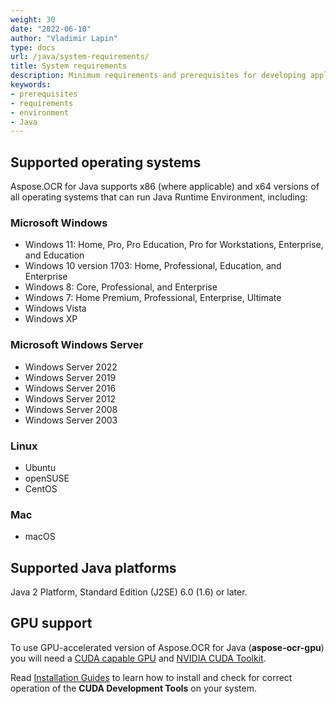 ```yaml
---
weight: 30
date: "2022-06-10"
author: "Vladimir Lapin"
type: docs
url: /java/system-requirements/
title: System requirements
description: Minimum requirements and prerequisites for developing applications with Aspose.OCR for Java.
keywords:
- prerequisites
- requirements
- environment
- Java
---
```


## Supported operating systems

Aspose.OCR for Java supports x86 (where applicable) and x64 versions of all operating systems that can run Java Runtime Environment, including:

### Microsoft Windows

- Windows 11: Home, Pro, Pro Education, Pro for Workstations, Enterprise, and Education
- Windows 10 version 1703: Home, Professional, Education, and Enterprise
- Windows 8: Core, Professional, and Enterprise
- Windows 7: Home Premium, Professional, Enterprise, Ultimate
- Windows Vista
- Windows XP

### Microsoft Windows Server

- Windows Server 2022
- Windows Server 2019
- Windows Server 2016
- Windows Server 2012
- Windows Server 2008
- Windows Server 2003

### Linux

- Ubuntu
- openSUSE
- CentOS

### Mac

- macOS

## Supported Java platforms

Java 2 Platform, Standard Edition (J2SE) 6.0 (1.6) or later.

## GPU support

To use GPU-accelerated version of Aspose.OCR for Java (**aspose-ocr-gpu**) you will need a [CUDA capable GPU](https://developer.nvidia.com/cuda-gpus) and [NVIDIA CUDA Toolkit](https://developer.nvidia.com/cuda-downloads).

Read [Installation Guides](https://docs.nvidia.com/cuda/index.html#installation-guides) to learn how to install and check for correct operation of the **CUDA Development Tools** on your system.
